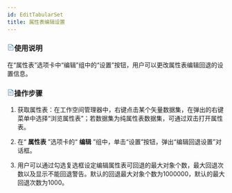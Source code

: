 ```yaml
---
id: EditTabularSet
title: 属性表编辑设置
---
```

### ![](../../img/read.gif)使用说明

在“属性表”选项卡中“编辑”组中的“设置”按钮，用户可以更改属性表编辑回退的设置信息。

### ![](../../img/read.gif)操作步骤

  1. 获取属性表：在工作空间管理器中，右键点击某个矢量数据集，在弹出的右键菜单中选择“浏览属性表”；若数据集为纯属性表数据集，可通过双击打开属性表。
  2. 在“ **属性表** ”选项卡的“ **编辑** ”组中，单击“设置”按钮，弹出“编辑回退设置”对话框。
 
  3. 用户可以通过勾选复选框设定编辑属性表可回退的最大对象个数，最大回退次数以及显示不能回退警告。默认的回退最大对象个数为1000000，默认的最大回退次数为1000。



